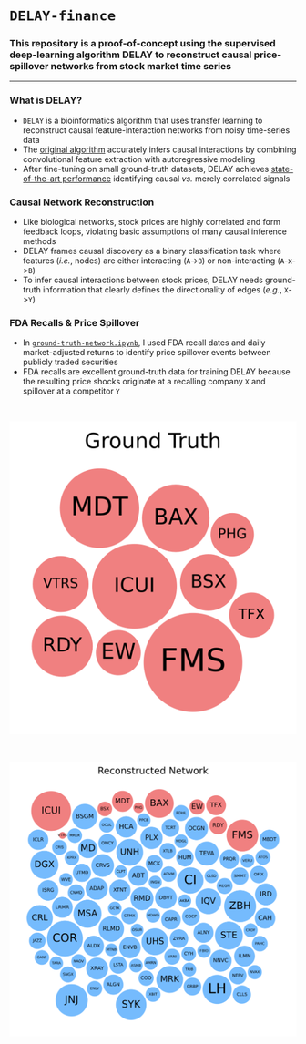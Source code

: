 # `DELAY-finance`

### This repository is a proof-of-concept using the supervised deep-learning algorithm DELAY to reconstruct causal price-spillover networks from stock market time series

---

### What is DELAY?

- `DELAY` is a bioinformatics algorithm that uses transfer learning to reconstruct causal feature-interaction networks from noisy time-series data
- The [original algorithm](https://www.github.com/calebclayreagor/DELAY) accurately infers causal interactions by combining convolutional feature extraction with autoregressive modeling
- After fine-tuning on small ground-truth datasets, DELAY achieves [state-of-the-art performance](https://academic.oup.com/pnasnexus/article/2/4/pgad113/7095273) identifying causal _vs._ merely correlated signals

### Causal Network Reconstruction

- Like biological networks, stock prices are highly correlated and form feedback loops, violating basic assumptions of many causal inference methods
- DELAY frames causal discovery as a binary classification task where features (_i.e._, nodes) are either interacting (`A`->`B`) or non-interacting (`A`-x->`B`)
- To infer causal interactions between stock prices, DELAY needs ground-truth information that clearly defines the directionality of edges (_e.g._, `X`->`Y`)

### FDA Recalls & Price Spillover

- In [`ground-truth-network.ipynb`](notebooks/ground-truth-network.ipynb), I used FDA recall dates and daily market-adjusted returns to identify price spillover events between publicly traded securities
- FDA recalls are excellent ground-truth data for training DELAY because the resulting price shocks originate at a recalling company `X` and spillover at a competitor `Y`

<br>

![Ground truth network](figures/hubs-ground-truth.svg)

<br>

![Reconstructed network](figures/hubs-DELAY-network.svg)


